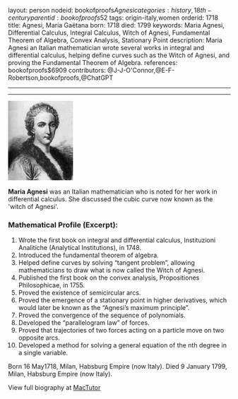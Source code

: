 layout: person
nodeid: bookofproofs$Agnesi
categories: history,18th-century
parentid: bookofproofs$52
tags: origin-italy,women
orderid: 1718
title: Agnesi, Maria Gaëtana
born: 1718
died: 1799
keywords: Maria Agnesi, Differential Calculus, Integral Calculus, Witch of Agnesi, Fundamental Theorem of Algebra, Convex Analysis, Stationary Point
description: Maria Agnesi an Italian mathematician wrote several works in integral and differential calculus, helping define curves such as the Witch of Agnesi, and proving the Fundamental Theorem of Algebra.
references: bookofproofs$6909
contributors: @J-J-O'Connor,@E-F-Robertson,bookofproofs,@ChatGPT

---



---

![Agnesi.jpg](https://github.com/bookofproofs/bookofproofs.github.io/blob/main/_sources/_assets/images/portraits/Agnesi.jpg?raw=true)

**Maria Agnesi** was an Italian mathematician who is noted for her work in differential calculus. She discussed the cubic curve now known as the 'witch of Agnesi'.

### Mathematical Profile (Excerpt):
1. Wrote the first book on integral and differential calculus, Instituzioni Analitiche (Analytical Institutions), in 1748. 
2. Introduced the fundamental theorem of algebra. 
3. Helped define curves by solving “tangent problem”, allowing mathematicians to draw what is now called the Witch of Agnesi. 
4. Published the first book on the convex analysis, Propositiones Philosophicae, in 1755. 
5. Proved the existence of semicircular arcs. 
6. Proved the emergence of a stationary point in higher derivatives, which would later be known as the “Agnesi’s maximum principle”. 
7. Proved the convergence of the sequence of polynomials. 
8. Developed the “parallelogram law” of forces. 
9. Proved that trajectories of two forces acting on a particle move on two opposite arcs. 
10. Developed a method for solving a general equation of the nth degree in a single variable.

Born 16 May1718, Milan, Habsburg Empire (now Italy). Died 9 January 1799, Milan, Habsburg Empire (now Italy).

View full biography at [MacTutor](https://mathshistory.st-andrews.ac.uk/Biographies/Agnesi/)
